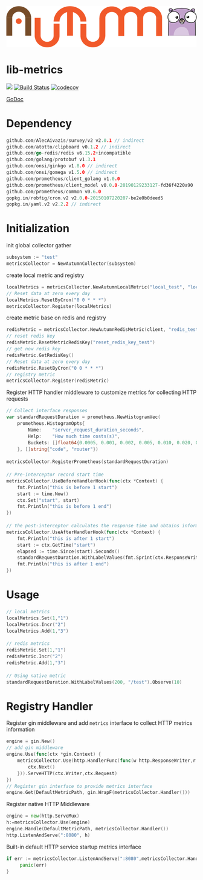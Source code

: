![Autumn](autumn.png)

# lib-metrics

[![](https://img.shields.io/badge/Level-Core-red)](https://github.com/go-autumn/lib-metrics)
[![Build Status](https://travis-ci.org/go-autumn/lib-metrics.svg?branch=master)](https://travis-ci.org/go-autumn/lib-metrics)
[![codecov](https://codecov.io/gh/go-autumn/lib-metrics/branch/master/graph/badge.svg)](https://codecov.io/gh/go-autumn/lib-metrics)

[GoDoc](https://godoc.org/github.com/go-autumn/lib-metrics)

# Dependency
```go
github.com/AlecAivazis/survey/v2 v2.0.1 // indirect
github.com/atotto/clipboard v0.1.2 // indirect
github.com/go-redis/redis v6.15.2+incompatible
github.com/golang/protobuf v1.3.1
github.com/onsi/ginkgo v1.8.0 // indirect
github.com/onsi/gomega v1.5.0 // indirect
github.com/prometheus/client_golang v1.0.0
github.com/prometheus/client_model v0.0.0-20190129233127-fd36f4220a90
github.com/prometheus/common v0.6.0
gopkg.in/robfig/cron.v2 v2.0.0-20150107220207-be2e0b0deed5
gopkg.in/yaml.v2 v2.2.2 // indirect
```

# Initialization

init global collector gather
```go
subsystem := "test"
metricsCollector = NewAutumnCollector(subsystem)
```

create local metric and registry
```go
localMetrics = metricsCollector.NewAutumnLocalMetric("local_test", "local_type")
// Reset data at zero every day
localMetrics.ResetByCron("0 0 * * *")
metricsCollector.Register(localMetrics)
```

create metric base on redis and registry
```go
redisMetric = metricsCollector.NewAutumnRedisMetric(client, "redis_test", "type")
// reset redis key
redisMetric.ResetMetricRedisKey("reset_redis_key_test")
// get now redis key
redisMetric.GetRedisKey()
// Reset data at zero every day
redisMetric.ResetByCron("0 0 * * *")
// registry metric
metricsCollector.Register(redisMetric)
```

Register HTTP handler middleware to customize metrics for collecting HTTP requests
```go
// Collect interface responses
var standardRequestDuration = prometheus.NewHistogramVec(
	prometheus.HistogramOpts{
		Name:    "server_request_duration_seconds",
		Help:    "How much time costs(s)",
		Buckets: []float64{0.0005, 0.001, 0.002, 0.005, 0.010, 0.020, 0.050, 0.1, 0.5, 1, 5},
	}, []string{"code", "router"})

metricsCollector.RegisterPrometheus(standardRequestDuration)

// Pre-interceptor record start time
metricsCollector.UseBeforeHandlerHook(func(ctx *Context) {
	fmt.Println("this is before 1 start")
	start := time.Now()
	ctx.Set("start", start)
	fmt.Println("this is before 1 end")
})

// the post-interceptor calculates the response time and obtains information such as code, which is set by Observer.
metricsCollector.UseAfterHandlerHook(func(ctx *Context) {
	fmt.Println("this is after 1 start")
	start := ctx.GetTime("start")
	elapsed := time.Since(start).Seconds()
	standardRequestDuration.WithLabelValues(fmt.Sprint(ctx.ResponseWriter.Status()), ctx.Request.URL.Path).Observe(elapsed)
	fmt.Println("this is after 1 end")
})
```

# Usage

```go
// local metrics
localMetrics.Set(1,"1")
localMetrics.Incr("2")
localMetrics.Add(1,"3")

// redis metrics
redisMetric.Set(1,"1")
redisMetric.Incr("2")
redisMetric.Add(1,"3")

// Using native metric
standardRequestDuration.WithLabelValues(200, "/test").Observe(10)
```

# Registry Handler

Register gin middleware and add `metrics` interface to collect HTTP metrics information
```go
engine = gin.New()
// add gin middleware
engine.Use(func(ctx *gin.Context) {
	metricsCollector.Use(http.HandlerFunc(func(w http.ResponseWriter,r *http.Request) {
		ctx.Next()
	})).ServeHTTP(ctx.Writer,ctx.Request)
})
// Register gin interface to provide metrics interface
engine.Get(DefaultMetricPath, gin.WrapF(metricsCollector.Handler()))
``` 

Register native HTTP Middleware
```go
engine = new(http.ServeMux)
h:=metricsCollector.Use(engine)
engine.Handle(DefaultMetricPath, metricsCollector.Handler())
http.ListenAndServe(":8080", h)
```

Built-in default HTTP service startup metrics interface
```go
if err := metricsCollector.ListenAndServe(":8080",metricsCollector.Handler); err != nil && err != http.ErrServerClosed {
     panic(err)
}
```